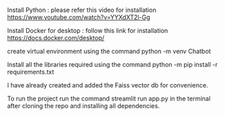 Install Python : please refer this video for installation https://www.youtube.com/watch?v=YYXdXT2l-Gg

Install Docker for desktop : follow this link for installation https://docs.docker.com/desktop/

create virtual environment using the command python -m venv Chatbot

Install all the libraries required using the command python -m pip install -r requirements.txt

I have already created and added the Faiss vector db for convenience. 

To run the project run the command streamlit run app.py in the terminal after cloning the repo and installing all dependencies.


